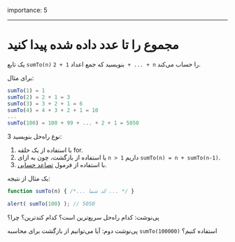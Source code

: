 importance: 5

---

# مجموع را تا عدد داده شده پیدا کنید

یک تابع `sumTo(n)` بنویسید که جمع اعداد `1 + 2 + ... + n` را حساب می‌کند.

برای مثال:

```js no-beautify
sumTo(1) = 1
sumTo(2) = 2 + 1 = 3
sumTo(3) = 3 + 2 + 1 = 6
sumTo(4) = 4 + 3 + 2 + 1 = 10
...
sumTo(100) = 100 + 99 + ... + 2 + 1 = 5050
```

3 نوع راه‌حل بنویسید:

1. با استفاده از یک حلقه for.
2. با استفاده از بازگشت، چون به ازای `n > 1` داریم `sumTo(n) = n + sumTo(n-1)`.
3. با استفاده از فرمول [تصاعد حسابی](https://fa.wikipedia.org/wiki/تصاعد_حسابی).

یک مثال از نتیجه:

```js
function sumTo(n) { /*... کد شما ... */ }

alert( sumTo(100) ); // 5050
```

پی‌نوشت: کدام راه‌حل سریع‌ترین است؟ کدام کندترین؟ چرا؟

پی‌نوشت دوم: آیا می‌توانیم از بازگشت برای محاسبه `sumTo(100000)` استفاده کنیم؟
